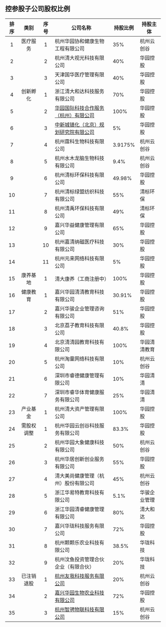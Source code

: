 ## 控参股子公司股权比例

|排序|类别|序号|公司名称|持股比例|持股主体|
|:--:|:---:|:--:|----|----|----|
|1|医疗服务|1|杭州华园协和健康生物工程有限公司|35%|杭州云创谷|
|2||2|杭州清大视光科技有限公司|40%|华园控股|
|3||3|天津国华医疗管理有限公司|40%|华园控股|
|4|创新孵化|1|浙江清大和达科技服务有限公司|70%|华园控股|
|5||2|[华园国际科技合作服务（杭州）有限公司](https://github.com/bitbyte27/Management/blob/master/Subsidiary_Contact_Record/huayuanguoji.md)|100%|华园控股|
|6||3|[中新城镇化（北京）规划研究院有限公司](https://github.com/bitbyte27/Management/blob/master/Subsidiary_Contact_Record/zhongxinchengzhenhua.md)|5%|华园控股|
|7||4|杭州霆科生物科技有限公司|3.9175%|杭州云创谷|
|8||5|杭州水木龙脑生物科技有限公司|9.4%|杭州云创谷|
|9||6|杭州清标环保科技有限公司|49.98%|华园控股|
|10||7|杭州清标绿盟纺织科技有限公司|55%|清标环保|
|11||8|杭州清禹环保科技有限公司|49%|清标环保|
|12||9|嘉兴华益健康管理有限公司|65%|华园控股|
|13||10|杭州嘉清纳磁医疗科技有限公司|30%|华园控股|
|14||11|杭州元来网络科技有限公司|5%|华园控股|
|15|康养基地|1|清大康养（工商注册中）|100%|华园控股|
|16|健康教育|1|嘉兴华园清清教育科技有限公司|30.91%|华园控股|
|17||2|嘉兴华骏企业管理咨询有限公司|51%|华园控股|
|18||3|北京荔子教育科技有限公司|40.8%|华园控股|
|19||4|北京清清园教育科技有限公司|100%|华园清清教育|
|20||5|杭州淘童网络科技有限公司|10%|杭州云创谷|
|21||6|深圳市睿德健康管理有限公司|10%|华园清清|
|22||7|深圳市睿华体育健康服务有限公司|25%|华园清清|
|23|产业基金|1|杭州清大资产管理有限公司|100%|华园控股|
|24|需股权调整|1|杭州华园云创谷科技服务有限公司|83.3%|华园控股|
|25||2|杭州华园大象健康科技有限公司|50%|杭州云创谷|
|26||3|杭州华居创新创业服务有限公司|55%|华园控股|
|27||4|清大美尚健康管理（杭州）股份有限公司|45%|杭州云创谷|
|28||5|浙江华易特教育科技有限公司|5.1%|华骏企业管理|
|29||6|浙江华园清睿健康管理有限公司|80%|清大和达|
|30||7|嘉兴华珑科技服务有限公司|72%|华园控股|
|31||8|杭州颗颗乐农业科技有限公司|38.5%|华珑科技|
|32||9|杭州汶鱼投资管理合伙企业（有限合伙）|20%|华珑科技|
|33|已注销退股|1|[杭州友我科技服务有限公司](https://github.com/bitbyte27/Management/blob/master/Subsidiary_Contact_Record/youwo.md)|20%|杭州云创谷|
|34||2|[嘉兴华园生物农业科技有限公司](https://github.com/bitbyte27/Management/blob/master/Subsidiary_Contact_Record/shengwunongye.md)|72%|华园控股|
|35||3|[杭州智骋物联科技有限公司](https://github.com/bitbyte27/Management/blob/master/Subsidiary_Contact_Record/zhichengwulian.md)|15%|杭州云创谷|
